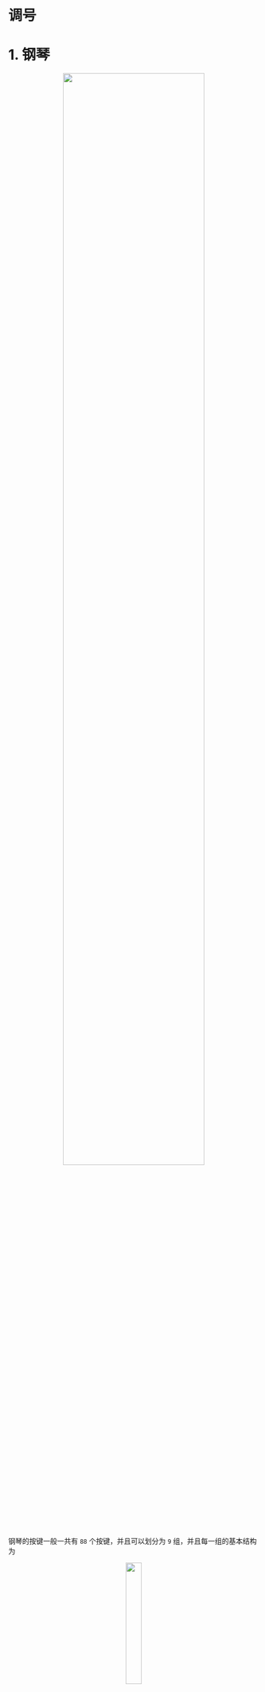 # 调号


# 1. 钢琴

<p style="text-align:center;"><img src="/musical_theory/image/foundation/pianoKey.jpg" width="75%" align="middle" /></p>

钢琴的按键一般一共有 `88` 个按键，并且可以划分为 `9` 组，并且每一组的基本结构为

<p style="text-align:center;"><img src="/musical_theory/image/foundation/pianoSingleKeys.jpg" width="25%" align="middle" /></p>

对于这些按键，在描述的时候不可能通过具体的音高(单位`Hz`)来区分，所以人为的给这些音取了七个名字，即「音名」。**这七个音名在钢琴键中的每一个组中都一样，即每组中七个白键的名字，然后在配合变音符号，又能给出五个黑键的音名。**

<p style="text-align:center;"><img src="/musical_theory/image/foundation/pitchNamePiano.jpg" width="25%" align="middle" /></p>

<p style="text-align:center;"><img src="/musical_theory/image/foundation/digitalScale.png" width="75%" align="middle" /></p>

每一组有七个白键和五个黑键，`7 + 5 = 12`，**即这十二按键其实就是十二平均律中的十二个音。钢琴按键又划分了九组，这九组其实就是实现了十二个音的高低音。**

<p style="text-align:center;"><img src="/musical_theory/image/foundation/temperament.jpg" width="75%" align="middle" /></p>


# 2. 音的基本定义

## 2.1. 乐音/噪音 

- **乐音：** 规则震动，频率稳定，例如钢琴每个琴键发出的音，频率都是固定的

<p style="text-align:center;"><img src="/musical_theory/image/foundation/musicalTone.jpg" width="50%" align="middle" /></p>

- **噪音：** 震动不规则，频率不稳定，例如鼓发出的声音，没有明显独立的频率

<p style="text-align:center;"><img src="/musical_theory/image/foundation/noise.jpg" width="50%" align="middle" /></p>

- **乐音体系：** 音乐中所有乐音的总和。一般指的是钢琴能发出的`88`音（88个键位）。


## 2.2. 音列/音级

- **音列：** 在乐音体系中，取若干乐音，并有序的排列起来（按照音高升序或者降序），组成的数列。例如

    $$
    \begin{array}{l}
        音列1：\begin{bmatrix}
            C & D & G & A
        \end{bmatrix} \\
        音列2：\begin{bmatrix}
            D & E & G 
        \end{bmatrix} \\
        \dotsm
    \end{array}
    $$

- **音级**：乐音体系中的每一个音，都是音级，由音级组成了音列
   - **基本音级：** 音名 `CDEFGAB` 表示的音级，**在钢琴按键中，只看一个组的，其余组一样**
   - **变化音级：** 基本音级通过升降符号变化而来的音级
    <p style="text-align:center;"><img src="/musical_theory/image/foundation/pianoAccidental.jpg" width="25%" align="middle" /></p>

## 2.3. 半音/全音

- **半音：** 两个音级之间的最小距离（音高相差多少Hz，具体数值不用关心）
- **全音：** 两个半音之和

- **自然：** 不考虑变音符号，两个音级在`CDEFGAB`循环序列中是相邻的
    <p style="text-align:center;"><img src="/musical_theory/image/foundation/natural.jpg" width="50%" align="middle" /></p>
- **变化：** 不考虑变音符号，两个音级在`CDEFGAB`循环序列中不是相邻的
    <p style="text-align:center;"><img src="/musical_theory/image/foundation/variable.jpg" width="50%" align="middle" /></p>

- **自然半(全)音**：两个音级（考虑升降符号了）在「自然」的前提下，相差半(全)音
- **变化半(全)音**：两个音级（考虑升降符号了）在「变化」的前提下，相差半(全)音


# 3. 七音的扩展

## 3.1. 变化音级

获取到变化音级，实在原来的基本音级上添加「变音符号」

<p style="text-align:center;"><img src="/musical_theory/image/foundation/accidental.jpg" width="25%" align="middle" /></p>

在基础音级 `CDEFGAB` 中引入上面的四个变音符号，就会导致同一个键会有多个音名

<p style="text-align:center;"><img src="/musical_theory/image/foundation/pianoAccidental.jpg" width="25%" align="middle" /></p>

**等音：** 多个描述同一个音的音名之间关系。例如 `#C bD xB` 都描述的是同一个组内的同一个黑键，这三个音级就是等音。

> [!tip]
> 一个音之所以会有这么多名字，是为了在不同规则下，对这个音的描述更加直观、合理。例如在家里，父母和亲戚会叫你小名；在学校和工作中，同学和同事会叫你书名；在上网时，你用网名。不管怎么变，你还是你，只是为了适应不同的场合，用了不同的名称。

## 3.2. 纯8度

<p style="text-align:center;"><img src="/musical_theory/image/foundation/octave.jpg" width="25%" align="middle" /></p>

在钢琴键上两个相邻组中，同样音名的两个键其音高满足`1:2`的关系，这两个音的关系就被称之为「纯8度」。**这也是为啥可以键这些键利用`CDEFGAB`进行循环表示的原因，即两个音高满足倍数关系的音十分协和**。

## 3.3. 音的分组

<p style="text-align:center;"><img src="/musical_theory/image/foundation/pitchNameGroupPiano.jpg" width="100%" align="middle" /></p>

钢琴有`88`键，且划分为`9`组，每个组中按键名都是`CDEFGAB`，这样在一个组中，我们能轻松区分那个键是那个键，当时当有两个组时，同一个音名就对应了两个键，因此还需要有区分组的规则

### 3.3.1. 霍尔姆茨音调记号法

1. 组名规定

    <p style="text-align:center;"><img src="/musical_theory/image/foundation/helmholtzPitchNotation.jpg" width="75%" align="middle" /></p>

2. 音名规定
    <p style="text-align:center;"><img src="/musical_theory/image/foundation/helmholtzPitchName.jpg" width="75%" align="middle" /></p>

    - 大字组用大写音名，小字组用小写音名
    - 音名下标为大字组组号，音名上标为小字组组号

### 3.3.2. 科学音调记号法

<p style="text-align:center;"><img src="/musical_theory/image/foundation/scientificPitchNotaion.jpg" width="75%" align="middle" /></p>

1. 组名规定：从左到右对钢琴按键组进行编号
2. 音名规定：大写音名加组号

### 3.3.3. 简谱

<p style="text-align:center;"><img src="/musical_theory/image/foundation/lowHightPitchSocre.jpg" width="75%" align="middle" /></p>

前面小节介绍了音名`CDEFGAB`如何进行分组。但是当我们使用简谱时，使用`1234567`来代替音名，那么音名的分组规则就不再适用，这里就改用高音点与低音点来标记。
- **一个点就代表纯8度的变化**
- **无高低音点的`1234567`的起始位置一般定位在「小字一组内」**。
    因为人的发音频率范围大概就是小字一组周围，并且小字一组位于键盘的中间位置，左右两边的高低音点就比较对称，都在`4`个以内。

<p style="text-align:center;"><img src="/musical_theory/image/foundation/peopleRange.jpg" width="75%" align="middle" /></p>


## 3.4. 特殊音名

<p style="text-align:center;"><img src="/musical_theory/image/foundation/specialPitch.jpg" width="75%" align="middle" /></p>

- **中央C**：小字一组的`C`音级
- **标准音**：小字一组的`A`音级，用来校准乐器的 


# 4. 调号

## 4.1. 作用

> [!tip]
> 调号可以用来确定简谱中`1234567`表示的是那些音级

<p style="text-align:center;"><img src="/musical_theory/image/foundation/toneMark.jpg" width="10%" align="middle" /></p>

1. `1 (do)` 代表那个音级（音名），就从那个音名出发
2. 确定`1`后，按照 “全音-全音-半音-全音-全音-全音-半音” 顺序，从左向右循环遍历「十二平均律」得到 `234567` 代表的是哪个音级（音名）

    <p style="text-align:center;"><img src="/musical_theory/image/foundation/toneMark1=d.jpg" width="50%" align="middle" /></p


## 4.2. 音域

**定义：** 乐器能发出的声音的音高范围。

<p style="text-align:center;"><img src="/musical_theory/image/foundation/pianoRange.jpg" width="75%" align="middle" /></p>

<p style="text-align:center;"><img src="/musical_theory/image/foundation/peopleRange.jpg" width="75%" align="middle" /></p>


## 4.3. 调号的起点

<p style="text-align:center;"><img src="/musical_theory/image/foundation/toneMark1=c.jpg" width="75%" align="middle" /></p>

**人声的音域是包含了小字一组，并且简谱是给人用的，为了响应人体工程学，一般就把调号的起点放在了小字一组内，因此调号的`1`一般位于小字一组。** 




